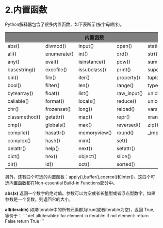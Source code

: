 # 2.内置函数

Python解释器包含了很多内置函数，如下表所示(按字母顺序)。

<table>
  <thead>
	<tr style="background:gray">
		<th colspan="5">内置函数</th>
	</tr>
  </thead>
  <tbody>
	<tr>
		<td>abs()</td>
		<td>divmod()</td>
		<td>input()</td>
		<td>open()</td>
		<td>staticmethod()</td>
	</tr>
	<tr>
		<td>all()</td>
		<td>enumerate()</td>
		<td>int()</td>
		<td>ord()</td>
		<td>str()</td>
	</tr>
	<tr>
		<td>any()</td>
		<td>eval()</td>
		<td>isinstance()</td>
		<td>pow()</td>
		<td>sum()</td>
	</tr>
	<tr>
		<td>basestring()</td>
		<td>execfile()</td>
		<td>issubclass()</td>
		<td>print()</td>
		<td>super()</td>
	</tr>
	<tr>
		<td>bin()</td>
		<td>file()</td>
		<td>iter()</td>
		<td>property()</td>
		<td>tuple()</td>
	</tr>
	<tr>
		<td>bool()</td>
		<td>filter()</td>
		<td>len()</td>
		<td>range()</td>
		<td>type()</td>
	</tr>
	<tr>
		<td>bytearray()</td>
		<td>float()</td>
		<td>list()</td>
		<td>raw_input()</td>
		<td>unichr()</td>
	</tr>
	<tr>
		<td>callable()</td>
		<td>format()</td>
		<td>locals()</td>
		<td>reduce()</td>
		<td>unicode()</td>
	</tr>
	<tr>
		<td>chr()</td>
		<td>frozenset()</td>
		<td>long()</td>
		<td>reload()</td>
		<td>vars()</td>
	</tr>
	<tr>
		<td>classmethod()</td>
		<td>getattr()</td>
		<td>map()</td>
		<td>repr()</td>
		<td>xrange()</td>
	</tr>
	<tr>
		<td>cmp()</td>
		<td>globals()</td>
		<td>max()</td>
		<td>reversed()</td>
		<td>zip()</td>
	</tr>
	<tr>
		<td>compile()</td>
		<td>hasattr()</td>
		<td>memoryview()</td>
		<td>round()</td>
		<td>_import_()</td>
	</tr>
	<tr>
		<td>complex()</td>
		<td>hash()</td>
		<td>min()</td>
		<td>set()</td>
		<td></td>
	</tr>
	<tr>
		<td>delattr()</td>
		<td>help()</td>
		<td>next()</td>
		<td>setattr()</td>
		<td></td>
	</tr>
	<tr>
		<td>dict()</td>
		<td>hex()</td>
		<td>object()</td>
		<td>slice()</td>
		<td></td>
	</tr>
	<tr>
		<td>dir()</td>
		<td>id()</td>
		<td>oct()</td>
		<td>sorted()</td>
		<td></td>
	</tr>
  </tbody>
</table>

另外，还有四个可选的内置函数：apply(),buffer(),coerce()和inter()。这四个可选内置函数都在Non-essential Build-in Functions部分中。

**abs(x)**
	返回一个数字的绝对值。参数可以为空或者长整型或者浮点型数字。如果参数是一个复数，则返回它的大小。

**all(iterable)**
	如果iterable中的所有元素都为true(或者iterable为空)，返回 True,等价于：
	‘’‘
	def all(iterable):
    		for element in iterable:
          		if not element:
            		return False
    		return True
	’‘’

